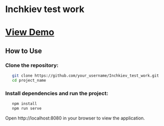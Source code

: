 # Inchkiev test work


# [View Demo](https://andrewvoloshin.github.io/Inchkiev_test_work/) 


## How to Use

### Clone the repository:
```bash
   git clone https://github.com/your_username/Inchkiev_test_work.git
   cd project_name
```
###  Install dependencies and run the project:

```bash
   npm install
   npm run serve
```
Open http://localhost:8080 in your browser to view the application.
